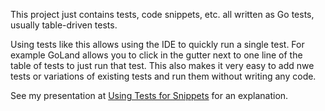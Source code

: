 This project just contains tests, code snippets, etc. all written as Go tests, usually table-driven tests.

Using tests like this allows using the IDE to quickly run a single test.  For example GoLand allows you to click in the gutter next to one line of the table of tests to just run that test.  This also makes it very easy to add nwe tests or variations of existing tests and run them without writing any code.

See my presentation at  [Using Tests for Snippets](https://docs.google.com/presentation/d/1xY6NBQWX--jTtCL125OoKtid8BhUzBkEj1O8wV6FjkA/edit#slide=id.p) for an explanation.
